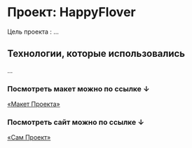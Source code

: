 # Проект: HappyFlover

Цель проекта : ...

## Технологии, которые использовались

...

### Посмотреть макет можно по ссылке ↓

[«Макет Проекта»](https://www.figma.com/file/w5Fm9bIOhhXJekeLC1vQb1/HappyFlower?node-id=2%3A3)


### Посмотреть сайт можно по ссылке ↓

[«Сам Проект»](https://nicowitharedcarnation.github.io/HappyFlover/)
